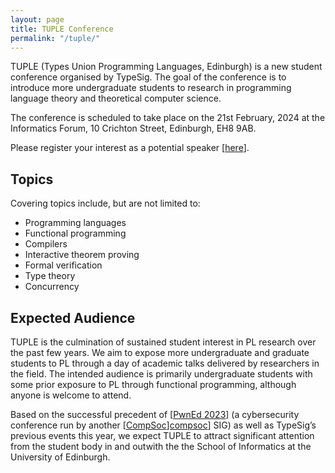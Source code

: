 ```yaml
---
layout: page
title: TUPLE Conference
permalink: "/tuple/"
---
```

TUPLE (Types Union Programming Languages, Edinburgh) is a new student conference organised by TypeSig.
The goal of the conference is to introduce more undergraduate students to research in programming language theory and theoretical computer science.

The conference is scheduled to take place on the 21st February, 2024 at the Informatics Forum, 10 Crichton Street, Edinburgh, EH8 9AB.

Please register your interest as a potential speaker [[here][speaker-interest]].

## Topics
Covering topics include, but are not limited to: 
- Programming languages 
- Functional programming
- Compilers
- Interactive theorem proving
- Formal verification
- Type theory 
- Concurrency

## Expected Audience
TUPLE is the culmination of sustained student interest in PL research over the past few years.
We aim to expose more undergraduate and graduate students to PL through a day of academic talks delivered by researchers in the field.
The intended audience is primarily undergraduate students with some prior exposure to PL through functional programming, although anyone is welcome to attend.

Based on the successful precedent of [[PwnEd 2023][pwned]] (a cybersecurity conference run by another [[CompSoc]][compsoc]] SIG) as well as TypeSig’s previous events this year, we expect TUPLE to attract significant attention from the student body in and outwith the the School of Informatics at the University of Edinburgh. 

[speaker-interest]: https://forms.gle/o2jFvc4tCThu74127
[compsoc]: https://comp-soc.com
[pwned]:   https://pwned.sigint.mx
